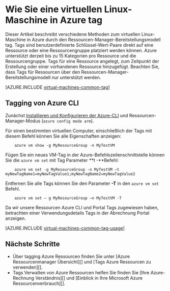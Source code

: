 <properties
   pageTitle="Wie virtuellen Linux-Maschine tag | Microsoft Azure"
   description="Enthält Informationen Sie zum tagging einer virtuellen Linux-Maschine in Azure mit dem Ressourcen-Manager-Bereitstellungsmodell erstellt."
   services="virtual-machines-linux"
   documentationCenter=""
   authors="mmccrory"
   manager="timlt"
   editor="tysonn"
   tags="azure-resource-manager"/>

<tags
   ms.service="virtual-machines-linux"
   ms.devlang="na"
   ms.topic="article"
   ms.tgt_pltfrm="vm-linux"
   ms.workload="infrastructure-services"
   ms.date="07/05/2016"
   ms.author="memccror"/>

# <a name="how-to-tag-a-linux-virtual-machine-in-azure"></a>Wie Sie eine virtuellen Linux-Maschine in Azure tag

Dieser Artikel beschreibt verschiedene Methoden zum virtuellen Linux-Maschine in Azure durch den Ressourcen-Manager-Bereitstellungsmodell tag. Tags sind benutzerdefinierte Schlüssel-Wert-Paare direkt auf eine Ressource oder eine Ressourcengruppe platziert werden können. Azure unterstützt derzeit bis zu 15 Kategorien pro Ressource und die Ressourcengruppe. Tags für eine Ressource angelegt, zum Zeitpunkt der Erstellung oder einer vorhandenen Ressource hinzugefügt. Beachten Sie, dass Tags für Ressourcen über den Ressourcen-Manager-Bereitstellungsmodell nur unterstützt werden.

[AZURE.INCLUDE [virtual-machines-common-tag](../../includes/virtual-machines-common-tag.md)]

## <a name="tagging-with-azure-cli"></a>Tagging von Azure CLI

Zunächst [Installieren und Konfigurieren der Azure-CLI](../xplat-cli-azure-resource-manager.md) und Ressourcen-Manager-Modus (`azure config mode arm`).

Für einen bestimmten virtuellen Computer, einschließlich der Tags mit diesem Befehl können Sie alle Eigenschaften anzeigen:

        azure vm show -g MyResourceGroup -n MyTestVM

Fügen Sie ein neues VM-Tag in der Azure-Befehlszeilenschnittstelle können Sie die `azure vm set` mit Tag Parameter **t -**Befehl:

        azure vm set -g MyResourceGroup -n MyTestVM –t myNewTagName1=myNewTagValue1;myNewTagName2=myNewTagValue2

Entfernen Sie alle Tags können Sie den Parameter **-T** in den `azure vm set` Befehl.

        azure vm set – g MyResourceGroup –n MyTestVM -T


Da wir unsere Ressourcen Azure CLI und Portal Tags zugewiesen haben, betrachten einer Verwendungsdetails Tags in der Abrechnung Portal anzeigen.

[AZURE.INCLUDE [virtual-machines-common-tag-usage](../../includes/virtual-machines-common-tag-usage.md)]

## <a name="next-steps"></a>Nächste Schritte

* Über tagging Azure Ressourcen finden Sie unter [Azure Ressourcenmanager Übersicht][] und [Tags Azure Ressourcen zu verwenden][].
* Tags Verwalten von Azure Ressourcen helfen Sie finden Sie [Ihre Azure-Rechnung Verständnis][] und [Einblick in Ihre Microsoft Azure Ressourcenverbrauch][].





[Azure CLI environment]: ./xplat-cli-azure-resource-manager.md
[Azure-Ressourcen-Manager (Übersicht)]: ../azure-resource-manager/resource-group-overview.md
[Mithilfe von Tags Organisieren Ihrer Azure-Ressourcen]: ../resource-group-using-tags.md
[Verstehen Ihre Azure-Rechnung]: ../billing/billing-understand-your-bill.md
[Einblicke in Ihre Microsoft Azure Ressourcenverbrauch]: ../billing-usage-rate-card-overview.md
